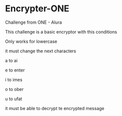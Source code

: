 # Encrypter-ONE
Challenge from ONE - Alura 

This challenge is a basic encryptor with this conditions

Only works for lowercase

it must change the next characters 

a to ai

e to enter

i to imes

o to ober

u to ufat

it must be able to decrypt te encrypted message
